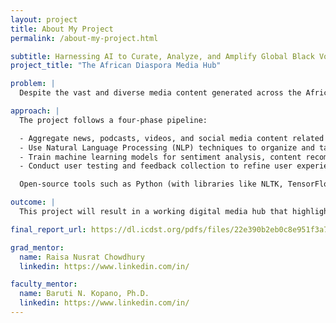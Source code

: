 ```yaml
---
layout: project
title: About My Project
permalink: /about-my-project.html

subtitle: Harnessing AI to Curate, Analyze, and Amplify Global Black Voices
project_title: "The African Diaspora Media Hub"

problem: |
  Despite the vast and diverse media content generated across the African Diaspora, there is a lack of centralized platforms that effectively curate, analyze, and personalize this content for educational, cultural, and social engagement. Existing media hubs often overlook nuanced representations of Black identities and fail to support multilingual accessibility across African and diaspora languages. This fragmentation limits the visibility of underrepresented voices, hinders academic research, and reduces user engagement. There is a need for an intelligent, inclusive platform that leverages AI and machine learning to organize, interpret, and amplify content related to the African Diaspora in a meaningful and accessible way.

approach: |
  The project follows a four-phase pipeline:

  - Aggregate news, podcasts, videos, and social media content related to the African Diaspora using web scraping tools and APIs.
  - Use Natural Language Processing (NLP) techniques to organize and tag media content by theme, sentiment, region, and relevance to Black identity and representation.
  - Train machine learning models for sentiment analysis, content recommendation, transcription, and multilingual translation to enhance accessibility and personalization.
  - Conduct user testing and feedback collection to refine user experience, ensure content accuracy, and improve the system's performance.

  Open-source tools such as Python (with libraries like NLTK, TensorFlow, and Flask), Hugging Face for NLP models, and React for front-end development will be used to prototype the platform.

outcome: |
  This project will result in a working digital media hub that highlights African diaspora narratives with AI-driven features. It will support multilingual access and offer a user-friendly interface, while giving researchers practical experience in AI, media analysis, and platform development.

final_report_url: https://dl.icdst.org/pdfs/files/22e390b2eb0c8e951f3a742fda5b2d1d.pdf

grad_mentor:
  name: Raisa Nusrat Chowdhury
  linkedin: https://www.linkedin.com/in/

faculty_mentor:
  name: Baruti N. Kopano, Ph.D.
  linkedin: https://www.linkedin.com/in/
---
```

